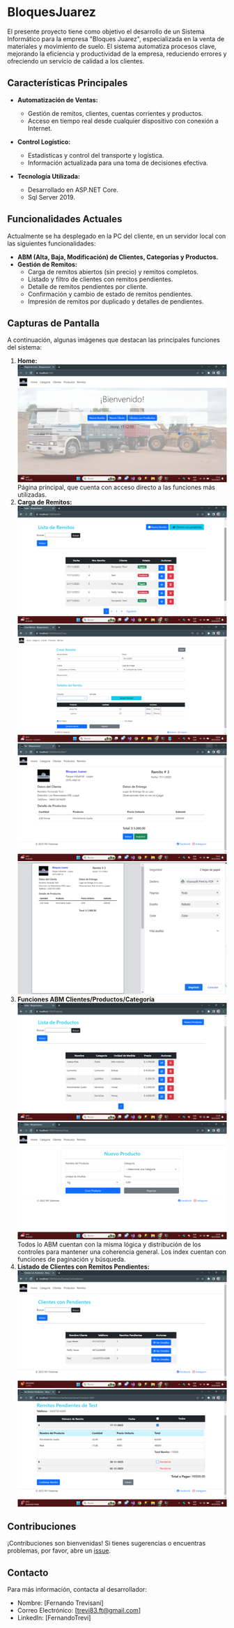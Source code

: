 # BloquesJuarez

El presente proyecto tiene como objetivo el desarrollo de un Sistema Informático para la empresa "Bloques Juarez", especializada en la venta de materiales y movimiento de suelo. El sistema automatiza procesos clave, mejorando la eficiencia y productividad de la empresa, reduciendo errores y ofreciendo un servicio de calidad a los clientes.

## Características Principales

- **Automatización de Ventas:**
  - Gestión de remitos, clientes, cuentas corrientes y productos.
  - Acceso en tiempo real desde cualquier dispositivo con conexión a Internet.

- **Control Logístico:**
  - Estadísticas y control del transporte y logística.
  - Información actualizada para una toma de decisiones efectiva.

- **Tecnología Utilizada:**
  - Desarrollado en ASP.NET Core.
  - Sql Server 2019.

## Funcionalidades Actuales

Actualmente se ha desplegado en la PC del cliente, en un servidor local con las siguientes funcionalidades:
- **ABM (Alta, Baja, Modificación) de Clientes, Categorías y Productos.**
- **Gestión de Remitos:**
  - Carga de remitos abiertos (sin precio) y remitos completos.
  - Listado y filtro de clientes con remitos pendientes.
  - Detalle de remitos pendientes por cliente.
  - Confirmación y cambio de estado de remitos pendientes.
  - Impresión de remitos por duplicado y detalles de pendientes.

## Capturas de Pantalla

A continuación, algunas imágenes que destacan las principales funciones del sistema:

1. **Home:**
   ![Principal](BloquesJuarez/wwwroot/imagenes/JuarezCapturas/Home.png)
Página principal, que cuenta con acceso directo a las funciones más utilizadas.
2. **Carga de Remitos:**
   ![Listado de remitos](BloquesJuarez/wwwroot/imagenes/JuarezCapturas/IndexRemito.png)
   ![Carga de remito y detalles](BloquesJuarez/wwwroot/imagenes/JuarezCapturas/MasterDetails.png)
   ![Ver remito](BloquesJuarez/wwwroot/imagenes/JuarezCapturas/VerRemito.png)
   ![Imprimir Remito](BloquesJuarez/wwwroot/imagenes/JuarezCapturas/ImprimirRemito.png)
3. **Funciones ABM Clientes/Productos/Categoría**
   ![Listado de productos](BloquesJuarez/wwwroot/imagenes/JuarezCapturas/IndexProd.png)
   ![Crear Cliente](BloquesJuarez/wwwroot/imagenes/JuarezCapturas/NuevoCliente.png)
  Todos lo ABM cuentan con la misma lógica y distribución de los controles para mantener una coherencia general. Los index cuentan con funciones de paginación y búsqueda.
5. **Listado de Clientes con Remitos Pendientes:**
   ![Listado de clientes con pendientes](BloquesJuarez/wwwroot/imagenes/JuarezCapturas/ClientesConPendientes.png)
   ![Detalle de Pendientes del cliente](BloquesJuarez/wwwroot/imagenes/JuarezCapturas/VerPendientesCliente.png)

## Contribuciones

¡Contribuciones son bienvenidas! Si tienes sugerencias o encuentras problemas, por favor, abre un [issue](https://github.com/tu-usuario/BloquesJuarez/issues).

## Contacto

Para más información, contacta al desarrollador:

- Nombre: [Fernando Trevisani]
- Correo Electrónico: [trevi83.ft@gmail.com]
- LinkedIn: [FernandoTrevi]
